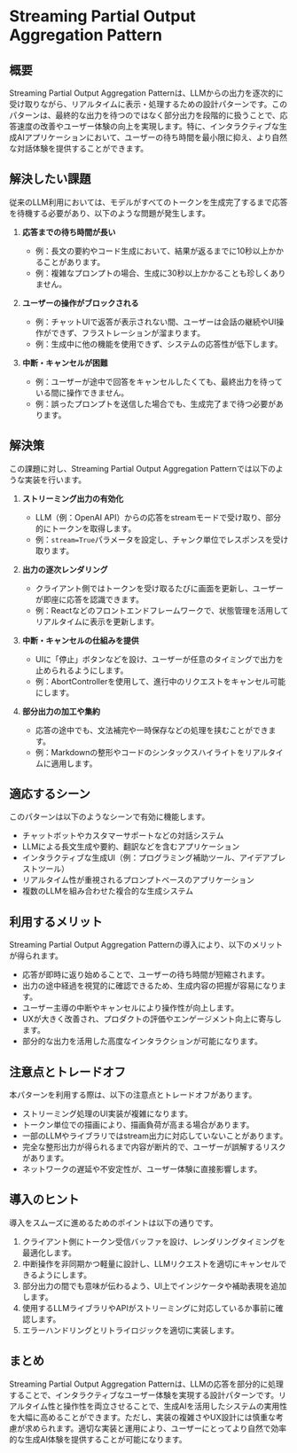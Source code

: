 # Streaming Partial Output Aggregation Pattern

## 概要
Streaming Partial Output Aggregation Patternは、LLMからの出力を逐次的に受け取りながら、リアルタイムに表示・処理するための設計パターンです。このパターンは、最終的な出力を待つのではなく部分出力を段階的に扱うことで、応答速度の改善やユーザー体験の向上を実現します。特に、インタラクティブな生成AIアプリケーションにおいて、ユーザーの待ち時間を最小限に抑え、より自然な対話体験を提供することができます。

## 解決したい課題
従来のLLM利用においては、モデルがすべてのトークンを生成完了するまで応答を待機する必要があり、以下のような問題が発生します。

1. **応答までの待ち時間が長い**
   - 例：長文の要約やコード生成において、結果が返るまでに10秒以上かかることがあります。
   - 例：複雑なプロンプトの場合、生成に30秒以上かかることも珍しくありません。

2. **ユーザーの操作がブロックされる**
   - 例：チャットUIで返答が表示されない間、ユーザーは会話の継続やUI操作ができず、フラストレーションが溜まります。
   - 例：生成中に他の機能を使用できず、システムの応答性が低下します。

3. **中断・キャンセルが困難**
   - 例：ユーザーが途中で回答をキャンセルしたくても、最終出力を待っている間に操作できません。
   - 例：誤ったプロンプトを送信した場合でも、生成完了まで待つ必要があります。

## 解決策
この課題に対し、Streaming Partial Output Aggregation Patternでは以下のような実装を行います。

1. **ストリーミング出力の有効化**
   - LLM（例：OpenAI API）からの応答をstreamモードで受け取り、部分的にトークンを取得します。
   - 例：`stream=True`パラメータを設定し、チャンク単位でレスポンスを受け取ります。

2. **出力の逐次レンダリング**
   - クライアント側ではトークンを受け取るたびに画面を更新し、ユーザーが即座に応答を認識できます。
   - 例：Reactなどのフロントエンドフレームワークで、状態管理を活用してリアルタイムに表示を更新します。

3. **中断・キャンセルの仕組みを提供**
   - UIに「停止」ボタンなどを設け、ユーザーが任意のタイミングで出力を止められるようにします。
   - 例：AbortControllerを使用して、進行中のリクエストをキャンセル可能にします。

4. **部分出力の加工や集約**
   - 応答の途中でも、文法補完や一時保存などの処理を挟むことができます。
   - 例：Markdownの整形やコードのシンタックスハイライトをリアルタイムに適用します。

## 適応するシーン
このパターンは以下のようなシーンで有効に機能します。

- チャットボットやカスタマーサポートなどの対話システム
- LLMによる長文生成や要約、翻訳などを含むアプリケーション
- インタラクティブな生成UI（例：プログラミング補助ツール、アイデアブレストツール）
- リアルタイム性が重視されるプロンプトベースのアプリケーション
- 複数のLLMを組み合わせた複合的な生成システム

## 利用するメリット
Streaming Partial Output Aggregation Patternの導入により、以下のメリットが得られます。

- 応答が即時に返り始めることで、ユーザーの待ち時間が短縮されます。
- 出力の途中経過を視覚的に確認できるため、生成内容の把握が容易になります。
- ユーザー主導の中断やキャンセルにより操作性が向上します。
- UXが大きく改善され、プロダクトの評価やエンゲージメント向上に寄与します。
- 部分的な出力を活用した高度なインタラクションが可能になります。

## 注意点とトレードオフ
本パターンを利用する際は、以下の注意点とトレードオフがあります。

- ストリーミング処理のUI実装が複雑になります。
- トークン単位での描画により、描画負荷が高まる場合があります。
- 一部のLLMやライブラリではstream出力に対応していないことがあります。
- 完全な整形出力が得られるまで内容が断片的で、ユーザーが誤解するリスクがあります。
- ネットワークの遅延や不安定性が、ユーザー体験に直接影響します。

## 導入のヒント
導入をスムーズに進めるためのポイントは以下の通りです。

1. クライアント側にトークン受信バッファを設け、レンダリングタイミングを最適化します。
2. 中断操作を非同期かつ軽量に設計し、LLMリクエストを適切にキャンセルできるようにします。
3. 部分出力の間でも意味が伝わるよう、UI上でインジケータや補助表現を追加します。
4. 使用するLLMライブラリやAPIがストリーミングに対応しているか事前に確認します。
5. エラーハンドリングとリトライロジックを適切に実装します。

## まとめ
Streaming Partial Output Aggregation Patternは、LLMの応答を部分的に処理することで、インタラクティブなユーザー体験を実現する設計パターンです。リアルタイム性と操作性を両立させることで、生成AIを活用したシステムの実用性を大幅に高めることができます。ただし、実装の複雑さやUX設計には慎重な考慮が求められます。適切な実装と運用により、ユーザーにとってより自然で効率的な生成AI体験を提供することが可能になります。